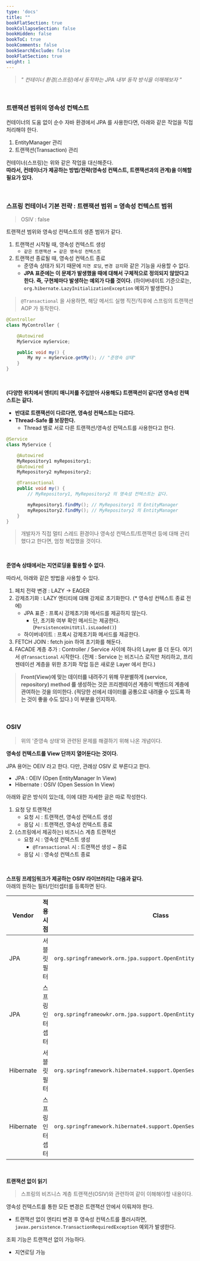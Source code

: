 ```yaml
---
type: 'docs'
title: ""
bookFlatSection: true
bookCollapseSection: false
bookHidden: false
bookToC: true
bookComments: false
bookSearchExclude: false
bookFlatSection: true
weight: 1
---
```


> *" 컨테이너 환경(스프링)에서 동작하는 JPA 내부 동작 방식을 이해해보자 "*

<br>

### 트랜잭션 범위의 영속성 컨텍스트

컨테이너의 도움 없이 순수 자바 환경에서 JPA 를 사용한다면, 아래와 같은 작업을 직접 처리해야 한다.

1. EntityManager 관리
2. 트랜잭션(Transaction) 관리

컨테이너(스프링)는 위와 같은 작업을 대신해준다. <br>
**따라서, 컨테이너가 제공하는 방법/전략(영속성 컨텍스트, 트랜잭션과의 관계)을 이해할 필요가 있다.**

<br>

### 스프링 컨테이너 기본 전략 : 트랜잭션 범위 = 영속성 컨텍스트 범위

> OSIV : false

트랜잭션 범위와 영속성 컨텍스트의 생존 범위가 같다. 

1. 트랜잭션 시작될 때, 영속성 컨텍스트 생성
   - `같은 트랜잭션 = 같은 영속성 컨텍스트`
2. 트랜잭션 종료될 때, 영속성 컨텍스트 종료
   - 준영속 상태가 되기 때문에 `지연 로딩`, `변경 감지`와 같은 기능을 사용할 수 없다.
   - **JPA 표준에는 이 문제가 발생했을 때에 대해서 구체적으로 정의되지 않았다고 한다. 즉, 구현체마다 발생하는 예외가 다를 것이다.** (하이버네이트 기준으로는, `org.hibernate.LazyInitializationException` 예외가 발생한다.)

> `@Transactional` 을 사용하면, 해당 메서드 실행 직전/직후에 스프링의 트랜잭션 AOP 가 동작한다.

```java
@Controller
class MyController {

    @Autowired
    MyService myService;

    public void my() {
        My my = myService.getMy(); // "준영속 상태"
    }
}
```

<br>

**(다양한 위치에서 엔티티 매니저를 주입받아 사용해도) 트랜잭션이 같다면 영속성 컨텍스트는 같다.**<br>
 - **반대로 트랜잭션이 다르다면, 영속성 컨텍스트는 다르다.**
 - **Thread-Safe 를 보장한다.**
   - Thread 별로 서로 다른 트랜잭션/영속성 컨텍스트를 사용한다고 한다.

```java
@Service
class MyService {

    @Autowired
    MyRepository1 myRepository1;
    @Autowired
    MyRepository2 myRepository2;

    @Transactional
    public void my() {
        // MyRepository1, MyRepository2 의 영속성 컨텍스트는 같다.

        myRepository1.findMy(); // MyRepository1 의 EntityManager
        myRepository2.findMy(); // MyRepository2 의 EntityManager
    }
}
```

> 개발자가 직접 멀티 스레드 환경이나 영속성 컨텍스트/트랜잭션 등에 대해 관리했다고 한다면, 엄청 복잡했을 것이다.

<br>

**준영속 상태에서는 지연로딩을 활용할 수 없다.**

따라서, 아래와 같은 방법을 사용할 수 있다.

1. 페치 전략 변경 : LAZY -> EAGER
2. 강제초기화 : LAZY 엔티티에 대해 강제로 초기화한다. (\* 영속성 컨텍스트 종료 전에)
   - JPA 표준 : 프록시 강제초기화 메서드를 제공하지 않는다.
     - 단, 초기화 여부 확인 메서드는 제공한다. (`PersistenceUnitUtil.isLoaded()`)
   - 하이버네이트 : 프록시 강제초기화 메서드를 제공한다.
3. FETCH JOIN : fetch join 하여 초기화를 해둔다.
4. FACADE 계층 추가 : Controller / Service 사이에 하나의 Layer 를 더 둔다. 여기서 `@Transactional` 시작한다. (전제 : Service 는 비즈니스 로직만 처리하고, 프리젠테이션 계층을 위한 초기화 작업 등은 새로운 Layer 에서 한다.)


> **Front(View)에 맞는 데이터를 내려주기 위해 무분별하게 (service, repository) method 를 생성하는 것은 프리젠테이션 계층이 백엔드의 계층에 관여하는 것을 의미한다. (적당한 선에서 데이터를 공통으로 내려줄 수 있도록 하는 것이 좋을 수도 있다.) 이 부분을 인지하자.**

<br>

### OSIV

> 위의 '준영속 상태'와 관련된 문제를 해결하기 위해 나온 개념이다. 

**영속성 컨텍스트를 View 단까지 열어둔다는 것이다.**

JPA 용어는 OEIV 라고 한다. 다만, 관례상 OSIV 로 부른다고 한다.

- JPA : OEIV (Open EntityManager In View)
- Hibernate : OSIV (Open Session In View)


아래와 같은 방식이 있는데, 이에 대한 자세한 글은 따로 작성한다.

1. 요청 당 트랜잭션
   - 요청 시 : 트랜잭션, 영속성 컨텍스트 생성
   - 응답 시 : 트랜잭션, 영속성 컨텍스트 종료
2. (스프링에서 제공하는) 비즈니스 계층 트랜잭션
   - 요청 시 : 영속성 컨텍스트 생성
     - `@Transactional` 시 : 트랜잭션 생성 ~ 종료
   - 응답 시 : 영속성 컨텍스트 종료

<br>

**스프링 프레임워크가 제공하는 OSIV 라이브러리는 다음과 같다.**<br>
아래의 원하는 필터/인터셉터를 등록하면 된다.

|Vendor|적용 시점|Class|
|-|-|-|
|JPA|서블릿 필터|`org.springframework.orm.jpa.support.OpenEntityManagerInViewFilter`|
|JPA|스프링 인터셉터|`org.springframeowkr.orm.jpa.support.OpenEntityManagerInViewInterceptor`|
|Hibernate|서블릿 필터|`org.springframework.hibernate4.support.OpenSessionInViewFilter`|
|Hibernate|스프링 인터셉터|`org.springframework.hibernate4.support.OpenSessionInViewInterceptor`|

<br>

**트랜잭션 없이 읽기**

> 스프링의 비즈니스 계층 트랜잭션(OSIV)와 관련하여 같이 이해해야할 내용이다.

영속성 컨텍스트를 통한 모든 변경은 트랜잭션 안에서 이뤄져야 한다.<br>
- 트랜잭션 없이 엔티티 변경 후 영속성 컨텍스트를 플러시하면, `javax.persistence.TransactionRequiredException` 예외가 발생한다.

조회 기능은 트랜잭션 없이 가능하다.<br>
- 지연로딩 가능